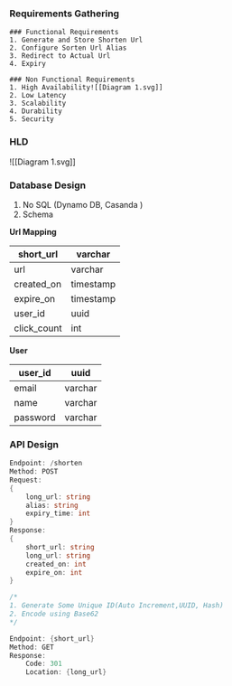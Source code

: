 
### Requirements Gathering

```
### Functional Requirements
1. Generate and Store Shorten Url
2. Configure Sorten Url Alias
3. Redirect to Actual Url
4. Expiry

### Non Functional Requirements
1. High Availability![[Diagram 1.svg]]
2. Low Latency
3. Scalability
4. Durability
5. Security
```

### HLD

![[Diagram 1.svg]]


### Database Design
1. No SQL (Dynamo DB, Casanda )
2. Schema

**Url Mapping**

| short_url   | varchar   |
| ----------- | --------- |
| url         | varchar   |
| created_on  | timestamp |
| expire_on   | timestamp |
| user_id     | uuid      |
| click_count | int       |
**User**

| user_id  | uuid    |
| -------- | ------- |
| email    | varchar |
| name     | varchar |
| password | varchar |

### API Design

```go title="URL Shortening"
Endpoint: /shorten
Method: POST
Request:
{
	long_url: string
	alias: string
	expiry_time: int
}
Response:
{
	short_url: string
	long_url: string
	created_on: int
	expire_on: int
}

/*
1. Generate Some Unique ID(Auto Increment,UUID, Hash)
2. Encode using Base62
*/
```


```go title="URL Redirection"
Endpoint: {short_url}
Method: GET
Response:
	Code: 301
	Location: {long_url}
```



